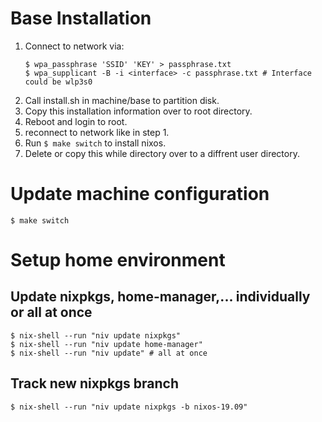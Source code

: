 # Base Installation

1. Connect to network via:
    ```console
    $ wpa_passphrase 'SSID' 'KEY' > passphrase.txt
    $ wpa_supplicant -B -i <interface> -c passphrase.txt # Interface could be wlp3s0
    ```
2. Call install.sh in machine/base to partition disk.
3. Copy this installation information over to root directory.
4. Reboot and login to root.
5. reconnect to network like in step 1.
6. Run ```$ make switch``` to install nixos.
7. Delete or copy this while directory over to a diffrent user directory.

# Update machine configuration

```shell
$ make switch
```

# Setup home environment

## Update nixpkgs, home-manager,... individually or all at once

```shell
$ nix-shell --run "niv update nixpkgs"
$ nix-shell --run "niv update home-manager"
$ nix-shell --run "niv update" # all at once
```

## Track new nixpkgs branch

```shell
$ nix-shell --run "niv update nixpkgs -b nixos-19.09"
```
